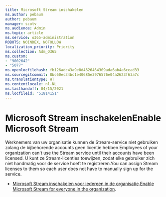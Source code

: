 ```yaml
---
title: Microsoft Stream inschakelen
ms.author: pebaum
author: pebaum
manager: scotv
ms.audience: Admin
ms.topic: article
ms.service: o365-administration
ROBOTS: NOINDEX, NOFOLLOW
localization_priority: Priority
ms.collection: Adm_O365
ms.custom:
- "9002642"
- "5077"
ms.openlocfilehash: fb126adc43a9e8d4626464309ada6ab4a6cead33
ms.sourcegitcommit: 8bc60ec34bc1e40685e3976576e04a2623f63a7c
ms.translationtype: HT
ms.contentlocale: nl-NL
ms.lasthandoff: 04/15/2021
ms.locfileid: "51814151"
---
```

# <a name="enable-microsoft-stream"></a><span data-ttu-id="deb89-102">Microsoft Stream inschakelen</span><span class="sxs-lookup"><span data-stu-id="deb89-102">Enable Microsoft Stream</span></span>

<span data-ttu-id="deb89-103">Werknemers van uw organisatie kunnen de Stream-service niet gebruiken zolang de bijbehorende accounts geen licentie hebben.</span><span class="sxs-lookup"><span data-stu-id="deb89-103">Employees of your organization can't use the Stream service until their accounts have been licensed.</span></span> <span data-ttu-id="deb89-104">U kunt ze Stream-licenties toewijzen, zodat elke gebruiker zich niet handmatig voor de service hoeft te registreren.</span><span class="sxs-lookup"><span data-stu-id="deb89-104">You can assign Stream licenses to them so each user does not have to manually sign up for the service.</span></span>

- <span data-ttu-id="deb89-105">[Microsoft Stream inschakelen voor iedereen in de organisatie](https://docs.microsoft.com/stream/assign-user-licenses).</span><span class="sxs-lookup"><span data-stu-id="deb89-105">[Enable Microsoft Stream for everyone in the organization](https://docs.microsoft.com/stream/assign-user-licenses).</span></span>
